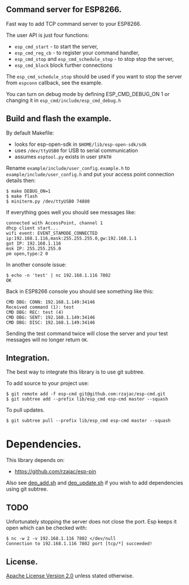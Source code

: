 ## Command server for ESP8266.

Fast way to add TCP command server to your ESP8266.

The user API is just four functions:

- `esp_cmd_start` - to start the server,
- `esp_cmd_reg_cb` - to register your command handler,
- `esp_cmd_stop` and `esp_cmd_schedule_stop` - to stop stop the server,
- `esp_cmd_block` block further connections

The `esp_cmd_schedule_stop` should be used if you want to stop the server from 
`espconn` callback, see the example.

You can turn on debug mode by defining ESP_CMD_DEBUG_ON 1 or changing it in `esp_cmd/include/esp_cmd_debug.h` 

## Build and flash the example.

By default Makefile:
- looks for esp-open-sdk in `$HOME/lib/esp-open-sdk/sdk`
- uses `/dev/ttyUSB0` for USB to serial communication
- assumes `esptool.py` exists in user `$PATH`

Rename `example/include/user_config.example.h` to `example/include/user_config.h` and put your
access point connection details then:

```
$ make DEBUG_ON=1
$ make flash
$ miniterm.py /dev/ttyUSB0 74880
```

If everything goes well you should see messages like:

```
connected with AccessPoint, channel 1
dhcp client start...
wifi event: EVENT_STAMODE_CONNECTED
ip:192.168.1.116,mask:255.255.255.0,gw:192.168.1.1
got IP: 192.168.1.116
msk IP: 255.255.255.0
pm open,type:2 0
``` 

In another console issue:

```
$ echo -n 'test' | nc 192.168.1.116 7802
OK
```

Back in ESP8266 console you should see something like this:

```
CMD DBG: CONN: 192.168.1.149:34146
Received command (1): test
CMD DBG: REC: test (4)
CMD DBG: SENT: 192.168.1.149:34146
CMD DBG: DISC: 192.168.1.149:34146
```

Sending the test command twice will close the server and your test messages will no longer return 
`OK`.

## Integration.

The best way to integrate this library is to use git subtree.

To add source to your project use:

```text
$ git remote add -f esp-cmd git@github.com:rzajac/esp-cmd.git
$ git subtree add --prefix lib/esp_cmd esp-cmd master --squash
```

To pull updates.

```text
$ git subtree pull --prefix lib/esp_cmd esp-cmd master --squash
```

# Dependencies.

This library depends on:

- https://github.com/rzajac/esp-pin

Also see [dep_add.sh](dep_add.sh) and [dep_update.sh](dep_update.sh) if you wish to add dependencies using git subtree.

## TODO

Unfortunately stopping the server does not close the port. Esp keeps it open which can be checked with:

```
$ nc -w 2 -v 192.168.1.116 7802 </dev/null
Connection to 192.168.1.116 7802 port [tcp/*] succeeded!
```

## License.

[Apache License Version 2.0](LICENSE) unless stated otherwise.